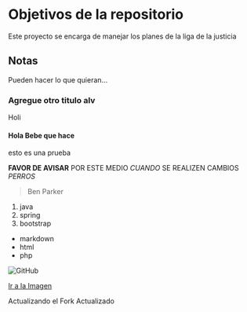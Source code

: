 # Objetivos de la repositorio

Este proyecto se encarga de manejar los planes de la liga de la justicia

## Notas
Pueden hacer lo que quieran...


### Agregue otro titulo alv
Holi


#### Hola Bebe que hace
esto es una prueba

**FAVOR DE AVISAR** POR ESTE MEDIO _CUANDO_ SE REALIZEN CAMBIOS *PERROS*
> Ben Parker

1. java
2. spring
3. bootstrap
  * markdown
  * html
  * php

![GitHub](https://www.enriquedans.com/wp-content/uploads/2018/06/GitHub-Octocat.jpg)

[Ir a la Imagen](https://www.enriquedans.com/wp-content/uploads/2018/06/GitHub-Octocat.jpg)

Actualizando el Fork Actualizado
